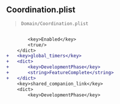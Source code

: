 ## Coordination.plist

> `Domain/Coordination.plist`

```diff

 		<key>Enabled</key>
 		<true/>
 	</dict>
+	<key>global_timers</key>
+	<dict>
+		<key>DevelopmentPhase</key>
+		<string>FeatureComplete</string>
+	</dict>
 	<key>shared_companion_link</key>
 	<dict>
 		<key>DevelopmentPhase</key>

```
